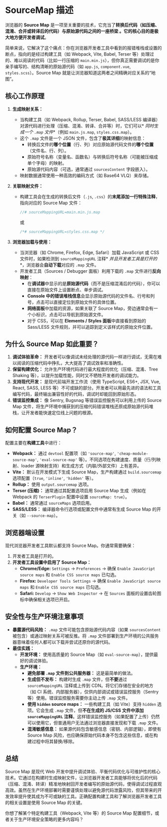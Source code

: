 # SourceMap 描述

浏览器的 **Source Map** 是一项至关重要的技术，它充当了**转换后代码（如压缩、混淆、合并或转译后的代码）与原始源代码之间的一座桥梁
**。它的核心目的是**极大地方便开发者调试**。

简单来说，它解决了这个痛点：你在浏览器开发者工具中看到的报错堆栈或设置的断点，指向的是经过构建工具（如 Webpack, Vite, Babel,
Terser 等）处理过的、难以阅读的代码（比如一行压缩的 `main.min.js`），但你真正需要调试的是你亲手编写的、结构清晰的原始源代码（如
`app.js`, `component.vue`, `styles.scss`）。Source Map 就是让浏览器知道这两者之间精确对应关系的“地图”。

## 核心工作原理

1. **生成映射关系：**
    * 当构建工具（如 Webpack, Rollup, Terser, Babel, SASS/LESS 编译器）对源代码进行处理（压缩、混淆、转译、合并等）时，它们可以*
      *同时生成一个 `.map` 文件**（例如 `main.js.map`, `styles.css.map`）。
    * 这个 `.map` 文件是一个 JSON 文件，包含了**极其详细**的映射信息：
        * 转换后文件的**哪个位置**（行、列）对应原始源代码文件的**哪个位置**（文件名、行、列）。
        * 原始符号名称（变量名、函数名）与转换后符号名称（可能被压缩成单个字母）的映射。
        * 原始源代码内容（可选，通常通过 `sourcesContent` 字段嵌入）。
    * 映射数据通常使用一种高效的编码方式（如 Base64 VLQ）来存储。

2. **关联映射文件：**
    * 构建工具会在生成的转换后文件（`.js`, `.css`）的**末尾添加一行特殊注释**，指向对应的 Source Map 文件：
      ```javascript
      //# sourceMappingURL=main.min.js.map
      ```
      或
      ```css
      /*# sourceMappingURL=styles.css.map */
      ```

3. **浏览器加载与使用：**
    * 当浏览器（如 Chrome, Firefox, Edge, Safari）加载 JavaScript 或 CSS 文件时，如果检测到 `sourceMappingURL` 注释*
      *并且开发者工具是打开的**，浏览器会**自动下载**对应的 `.map` 文件。
    * 开发者工具（Sources / Debugger 面板）利用下载的 `.map` 文件进行**反向映射**：
        * 在**调试器**中显示的是**原始源代码**（而不是压缩混淆后的代码），你可以直接在原始文件上设置断点、单步调试。
        * **Console 中的错误堆栈信息**会显示原始源代码的文件名、行号和列号，点击可以直接定位到原始文件的具体位置。
        * **网络面板**中加载的资源，如果关联了 Source Map，旁边通常会有一个小标识，点击可以导航到原始源文件。
        * 对于 CSS，可以在 **Elements / Styles 面板**中直接看到原始的 Sass/LESS 文件规则，并可以追踪到定义该样式的原始文件位置。

## 为什么 Source Map 如此重要？

1. **调试体验革命：** 开发者可以像调试未经处理的源代码一样进行调试，无需在难以阅读的压缩代码中挣扎，大大提高了调试效率和准确性。
2. **保留构建优化：** 允许生产环境代码进行最大程度的优化（压缩、混淆、Tree Shaking 等），以提升加载性能，同时又不牺牲开发者的调试能力。
3. **支持现代开发：** 是现代前端开发工作流（使用 TypeScript, ES6+, JSX, Vue, React, SASS, LESS
   等）不可或缺的部分。开发者可以用最先进的语法和工具编写代码，最终输出兼容性好的代码，调试时却能回到原始形态。
4. **错误监控集成：** 像 Sentry, Bugsnag 等错误监控服务可以利用上传的 Source Map
   文件，将生产环境中捕获到的压缩代码错误堆栈还原成原始源代码堆栈，让开发者能快速定位线上问题的根源。

## 如何配置 Source Map？

配置主要在**构建工具**中进行：

* **Webpack：** 通过 `devtool` 配置项（如 `'source-map'`, `'cheap-module-source-map'`, `'eval-source-map'`
  等）。不同选项在构建速度、质量（行/列映射、loader 源映射支持）和生成方式（内联/外部文件）上有差异。
* **Vite：** 默认在开发模式下生成 Source Map，生产构建通过 `build.sourcemap` 选项配置（`true`, `'inline'`, `'hidden'` 等）。
* **Rollup：** 使用 `output.sourcemap` 选项。
* **Terser (压缩)：** 通常通过其配置选项启用 Source Map 生成（例如在 Webpack 的 `TerserPlugin` 配置中设置
  `sourceMap: true`）。
* **Babel：** 通常通过 `sourceMaps` 选项启用。
* **SASS/LESS：** 编译器命令行选项或配置文件中通常有生成 Source Map 的开关（如 `--source-map`）。

## 浏览器端设置

现代浏览器开发者工具默认都支持 Source Map。你通常需要确保：

1. 开发者工具是打开的。
2. **开发者工具设置中启用了 Source Map：**
    * **Chrome/Edge:** `Settings` -> `Preferences` -> 确保 `Enable JavaScript source maps` 和 `Enable CSS source maps`
      已勾选。
    * **Firefox:** `Developer Tools Settings` -> 确保 `Enable JavaScript source maps` 和 `Enable CSS source maps` 已勾选。
    * **Safari:** `Develop` -> `Show Web Inspector` -> 在 `Sources` 面板的设置齿轮图标中确保相关选项已开启。

## 安全性与生产环境注意事项

* **暴露源代码风险：** `.map` 文件可能包含原始源代码内容（如果 `sourcesContent` 被包含）或通过映射关系可被反推。将 `.map`
  文件部署到生产环境的公共服务器意味着任何人都可以下载并尝试还原你的源代码。
* **最佳实践：**
    * **开发环境：** 使用高质量的 Source Map（如 `eval-source-map`），提供最好的调试体验。
    * **生产环境：**
        * **避免部署 `.map` 文件到公共服务器：** 这是最简单的做法。
        * **生成但不发布：** 构建时生成 `.map` 文件，但**不要**通过 `sourceMappingURL` 注释或上传到 CDN。将它们存储在安全的地方（如
          CI 系统、内部服务器），仅供内部调试或错误监控服务（Sentry 等）使用。错误监控服务需要你主动上传 `.map` 文件。
        * **使用 `hidden` source maps：** 一些构建工具（如 Vite）支持 `hidden` 选项。它会生成 `.map` 文件，但**不在生成的
          JS/CSS 文件中添加 `sourceMappingURL` 注释**。这样错误监控服务（如果配置了上传）仍然可以使用它，但普通用户无法通过浏览器直接发现和下载
          `.map` 文件。
        * **混淆敏感信息：** 如果源代码包含敏感信息（密钥、内部逻辑），即使有 Source Map 风险，也应确保原始代码本身不包含这些信息，或在构建过程中将其替换/移除。

## 总结

Source Map 是现代 Web
开发中提升调试体验、平衡代码优化与可维护性的核心技术。它通过在构建时生成映射文件，让浏览器开发者工具能够将优化后的代码（压缩、混淆、转译）精准地映射回开发者编写的原始源代码，使得调试过程直观高效。虽然在生产环境部署时需要谨慎处理以避免源代码泄露风险，但其带来的开发效率提升使其成为不可或缺的工具。正确配置构建工具和了解浏览器开发者工具的相关设置是使用
Source Map 的关键。

你想了解某个特定构建工具（Webpack, Vite 等）的 Source Map 配置细节，或者关于生产环境安全策略的更多内容吗？
